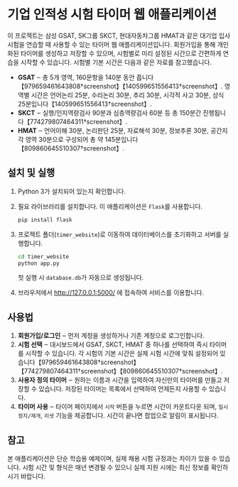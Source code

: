 # 기업 인적성 시험 타이머 웹 애플리케이션

이 프로젝트는 삼성 GSAT, SK그룹 SKCT, 현대자동차그룹 HMAT과 같은 대기업 입사 시험을 연습할 때 사용할 수 있는 타이머 웹 애플리케이션입니다. 회원가입을 통해 개인화된 타이머를 생성하고 저장할 수 있으며, 시험별로 미리 설정된 시간으로 간편하게 연습을 시작할 수 있습니다. 시험별 기본 시간은 다음과 같은 자료를 참고했습니다.

- **GSAT** ‒ 총 5개 영역, 160문항을 140분 동안 풉니다【979659461643808†screenshot】【140599651556413†screenshot】. 영역별 시간은 언어논리 25분, 수리논리 30분, 추리 30분, 시각적 사고 30분, 상식 25분입니다【140599651556413†screenshot】.
- **SKCT** ‒ 실행/인지역량검사 90분과 심층역량검사 60분 등 총 150분간 진행됩니다【774279807464311†screenshot】.
- **HMAT** ‒ 언어이해 30분, 논리판단 25분, 자료해석 30분, 정보추론 30분, 공간지각 영역 30분으로 구성되어 총 약 145분입니다【809860645510307†screenshot】.

## 설치 및 실행

1. Python 3가 설치되어 있는지 확인합니다.
2. 필요 라이브러리를 설치합니다. 이 애플리케이션은 `Flask`를 사용합니다.

   ```bash
   pip install flask
   ```

3. 프로젝트 폴더(`timer_website`)로 이동하여 데이터베이스를 초기화하고 서버를 실행합니다.

   ```bash
   cd timer_website
   python app.py
   ```

   첫 실행 시 `database.db`가 자동으로 생성됩니다.

4. 브라우저에서 <http://127.0.0.1:5000/> 에 접속하여 서비스를 이용합니다.

## 사용법

1. **회원가입/로그인** ‒ 먼저 계정을 생성하거나 기존 계정으로 로그인합니다.
2. **시험 선택** ‒ 대시보드에서 GSAT, SKCT, HMAT 중 하나를 선택하여 즉시 타이머를 시작할 수 있습니다. 각 시험의 기본 시간은 실제 시험 시간에 맞춰 설정되어 있습니다【979659461643808†screenshot】【774279807464311†screenshot】【809860645510307†screenshot】.
3. **사용자 정의 타이머** ‒ 원하는 이름과 시간을 입력하여 자신만의 타이머를 만들고 저장할 수 있습니다. 저장된 타이머는 목록에서 선택하여 언제든지 사용할 수 있습니다.
4. **타이머 사용** ‒ 타이머 페이지에서 `시작` 버튼을 누르면 시간이 카운트다운 되며, `일시정지/재개`, `리셋` 기능을 제공합니다. 시간이 끝나면 팝업으로 알림이 표시됩니다.

## 참고

본 애플리케이션은 단순 학습용 예제이며, 실제 채용 시험 규정과는 차이가 있을 수 있습니다. 시험 시간 및 형식은 매년 변경될 수 있으니 실제 지원 시에는 최신 정보를 확인하시기 바랍니다.